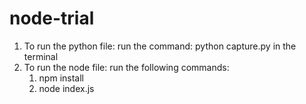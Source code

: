 # node-trial
1. To run the python file:
   run the command: python capture.py in the terminal
2. To run the node file:
   run the following commands:
   1. npm install
   2. node index.js
